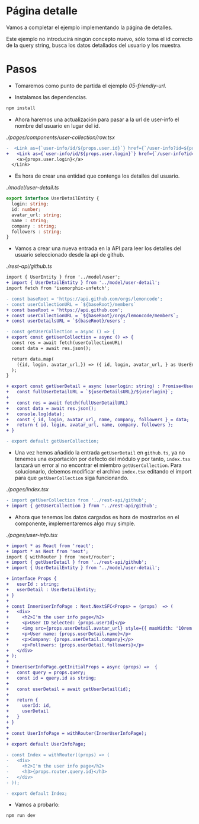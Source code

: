 # Página detalle

Vamos a completar el ejemplo implementando la página de detalles.

Este ejemplo no introducirá ningún concepto nuevo, sólo toma el id correcto de la query string, busca los datos detallados del usuario y los muestra.

# Pasos

- Tomaremos como punto de partida el ejemplo _05-friendly-url_.

- Instalamos las dependencias.

```bash
npm install
```

- Ahora haremos una actualización para pasar a la url de user-info el nombre del usuario en lugar del id.

_./pages/components/user-collection/row.tsx_

```diff
-  <Link as={`user-info/id/${props.user.id}`} href={`/user-info?id=${props.user.id}`}>
+   <Link as={`user-info/id/${props.user.login}`} href={`/user-info?id=${props.user.login}`}>
    <a>{props.user.login}</a>
  </Link>
```

- Es hora de crear una entidad que contenga los detalles del usuario.

_./model/user-detail.ts_

```typescript
export interface UserDetailEntity {
  login: string;
  id: number;
  avatar_url: string;
  name : string;
  company : string;
  followers : string;
}
```

- Vamos a crear una nueva entrada en la API para leer los detalles del usuario seleccionado desde la api de github.

_./rest-api/github.ts_

```diff
import { UserEntity } from '../model/user';
+ import { UserDetailEntity } from '../model/user-detail';
import fetch from 'isomorphic-unfetch';

- const baseRoot = 'https://api.github.com/orgs/lemoncode';
- const userCollectionURL = `${baseRoot}/members`
+ const baseRoot = 'https://api.github.com';
+ const userCollectionURL = `${baseRoot}/orgs/lemoncode/members`;
+ const userDetailsURL = `${baseRoot}/users`;

- const getUserCollection = async () => {
+ export const getUserCollection = async () => {
  const res = await fetch(userCollectionURL)
  const data = await res.json();

  return data.map(
    ({id, login, avatar_url,}) => ({ id, login, avatar_url, } as UserEntity)
  );
}

+ export const getUserDetail = async (userlogin: string) : Promise<UserDetailEntity> => {
+   const fullUserDetailURL = `${userDetailsURL}/${userlogin}`;
+    
+   const res = await fetch(fullUserDetailURL)
+   const data = await res.json();
+   console.log(data);
+   const { id, login, avatar_url, name, company, followers } = data;
+   return { id, login, avatar_url, name, company, followers };  
+ }

- export default getUserCollection;
```

- Una vez hemos añadido la entrada `getUserDetail` en `github.ts`, ya no tenemos una exportación por defecto del módulo y por tanto, `index.tsx` lanzará un error al no encontrar el miembro `getUserCollection`. Para solucionarlo, debemos modificar el archivo `index.tsx` editando el import para que `getUserCollection` siga funcionando.

_./pages/index.tsx_

```diff
- import getUserCollection from '../rest-api/github';
+ import { getUserCollection } from '../rest-api/github';
```

- Ahora que tenemos los datos cargados es hora de mostrarlos en el componente, implementaremos algo muy simple.

_./pages/user-info.tsx_

```diff
+ import * as React from 'react';
+ import * as Next from 'next';
import { withRouter } from 'next/router';
+ import { getUserDetail } from '../rest-api/github';
+ import { UserDetailEntity } from '../model/user-detail';

+ interface Props {
+   userId : string;
+   userDetail : UserDetailEntity;
+ }
+ 
+ const InnerUserInfoPage : Next.NextSFC<Props> = (props)  => (
+   <div>
+     <h2>I'm the user info page</h2>      
+     <p>User ID Selected: {props.userId}</p> 
+     <img src={props.userDetail.avatar_url} style={{ maxWidth: '10rem' }} />
+     <p>User name: {props.userDetail.name}</p>  
+     <p>Company: {props.userDetail.company}</p>  
+     <p>Followers: {props.userDetail.followers}</p>  
+   </div>
+ );
+ 
+ InnerUserInfoPage.getInitialProps = async (props) =>  {
+   const query = props.query;
+   const id = query.id as string;
+ 
+   const userDetail = await getUserDetail(id);  
+ 
+   return {    
+     userId: id,
+     userDetail
+   }
+ }
+ 
+ const UserInfoPage = withRouter(InnerUserInfoPage);
+ 
+ export default UserInfoPage;

- const Index = withRouter((props) => (
-   <div>
-     <h2>I'm the user info page</h2> 
-     <h3>{props.router.query.id}</h3>     
-   </div>
- ));

- export default Index;
```

- Vamos a probarlo:

```bash
npm run dev
```